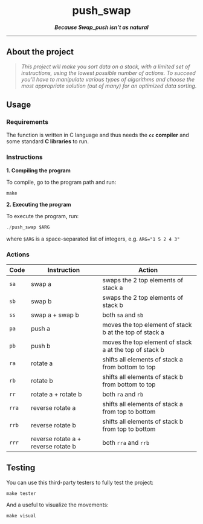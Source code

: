 <h1 align="center">
	push_swap
</h1>

<p align="center">
	<b><i>Because Swap_push isn’t as natural</i></b><br>
</p>

---

## About the project

> _This project will make you sort data on a stack, with a limited set of instructions, using
the lowest possible number of actions. To succeed you’ll have to manipulate various
types of algorithms and choose the most appropriate solution (out of many) for an
optimized data sorting._


## Usage

### Requirements

The function is written in C language and thus needs the **`cc` compiler** and some standard **C libraries** to run.

### Instructions

**1. Compiling the program**

To compile, go to the program path and run:

```shell
make
```

**2. Executing the program**

To execute the program, run:

```C
./push_swap $ARG
```

where `$ARG` is a space-separated list of integers, e.g. `ARG="1 5 2 4 3"`


### Actions

| Code  | Instruction                         | Action                                                 |
| ----- | ----------------------------------- | ------------------------------------------------------ |
| `sa`  | swap a                              | swaps the 2 top elements of stack a                    |
| `sb`  | swap b                              | swaps the 2 top elements of stack b                    |
| `ss`  | swap a + swap b                     | both `sa` and `sb`                                     |
| `pa`  | push a                              | moves the top element of stack b at the top of stack a |
| `pb`  | push b                              | moves the top element of stack a at the top of stack b |
| `ra`  | rotate a                            | shifts all elements of stack a from bottom to top      |
| `rb`  | rotate b                            | shifts all elements of stack b from bottom to top      |
| `rr`  | rotate a + rotate b                 | both `ra` and `rb`                                     |
| `rra` | reverse rotate a                    | shifts all elements of stack a from top to bottom      |
| `rrb` | reverse rotate b                    | shifts all elements of stack b from top to bottom      |
| `rrr` | reverse rotate a + reverse rotate b | both `rra` and `rrb`                                   |
   
 ## Testing

You can use this third-party testers to fully test the project:

```shell
make tester
```

And a useful to visualize the movements:

```shell
make visual
```
